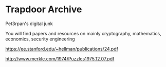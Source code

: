 # Trapdoor Archive
Pet3rpan's digital junk

You will find papers and resources on mainly cryptography, mathematics, economics, security engineering

https://ee.stanford.edu/~hellman/publications/24.pdf

http://www.merkle.com/1974/Puzzles1975.12.07.pdf
